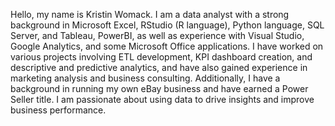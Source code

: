 Hello, my name is Kristin Womack. I am a data analyst with a strong background in Microsoft Excel, RStudio (R language), Python language, SQL Server, and Tableau, PowerBI, as well as experience with Visual Studio, Google Analytics, and some Microsoft Office applications. I have worked on various projects involving ETL development, KPI dashboard creation, and descriptive and predictive analytics, and have also gained experience in marketing analysis and business consulting. Additionally, I have a background in running my own eBay business and have earned a Power Seller title. I am passionate about using data to drive insights and improve business performance.
